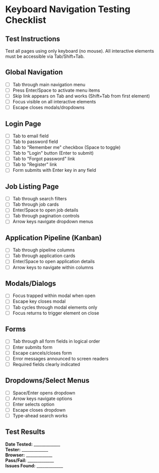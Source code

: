 # Keyboard Navigation Testing Checklist

## Test Instructions
Test all pages using only keyboard (no mouse). All interactive elements must be accessible via Tab/Shift+Tab.

## Global Navigation
- [ ] Tab through main navigation menu
- [ ] Press Enter/Space to activate menu items
- [ ] Skip link appears on Tab and works (Shift+Tab from first element)
- [ ] Focus visible on all interactive elements
- [ ] Escape closes modals/dropdowns

## Login Page
- [ ] Tab to email field
- [ ] Tab to password field
- [ ] Tab to "Remember me" checkbox (Space to toggle)
- [ ] Tab to "Login" button (Enter to submit)
- [ ] Tab to "Forgot password" link
- [ ] Tab to "Register" link
- [ ] Form submits with Enter key in any field

## Job Listing Page
- [ ] Tab through search filters
- [ ] Tab through job cards
- [ ] Enter/Space to open job details
- [ ] Tab through pagination controls
- [ ] Arrow keys navigate dropdown menus

## Application Pipeline (Kanban)
- [ ] Tab through pipeline columns
- [ ] Tab through application cards
- [ ] Enter/Space to open application details
- [ ] Arrow keys to navigate within columns

## Modals/Dialogs
- [ ] Focus trapped within modal when open
- [ ] Escape key closes modal
- [ ] Tab cycles through modal elements only
- [ ] Focus returns to trigger element on close

## Forms
- [ ] Tab through all form fields in logical order
- [ ] Enter submits form
- [ ] Escape cancels/closes form
- [ ] Error messages announced to screen readers
- [ ] Required fields clearly indicated

## Dropdowns/Select Menus
- [ ] Space/Enter opens dropdown
- [ ] Arrow keys navigate options
- [ ] Enter selects option
- [ ] Escape closes dropdown
- [ ] Type-ahead search works

## Test Results
**Date Tested:** _____________  
**Tester:** _____________  
**Browser:** _____________  
**Pass/Fail:** _____________  
**Issues Found:** _____________
